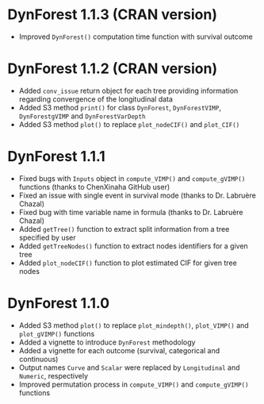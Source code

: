# DynForest 1.1.3 (CRAN version)

-   Improved `DynForest()` computation time function with survival outcome

# DynForest 1.1.2 (CRAN version)

-   Added `conv_issue` return object for each tree providing information regarding convergence of the longitudinal data
-   Added S3 method `print()` for class `DynForest`, `DynForestVIMP`, `DynForestgVIMP` and `DynForestVarDepth`
-   Added S3 method `plot()` to replace `plot_nodeCIF()` and `plot_CIF()`

# DynForest 1.1.1

-   Fixed bugs with `Inputs` object in `compute_VIMP()` and `compute_gVIMP()` functions (thanks to ChenXinaha GitHub user)
-   Fixed an issue with single event in survival mode (thanks to Dr. Labruère Chazal)
-   Fixed bug with time variable name in formula (thanks to Dr. Labruère Chazal)
-   Added `getTree()` function to extract split information from a tree specified by user
-   Added `getTreeNodes()` function to extract nodes identifiers for a given tree
-   Added `plot_nodeCIF()` function to plot estimated CIF for given tree nodes

# DynForest 1.1.0

-   Added S3 method `plot()` to replace `plot_mindepth()`, `plot_VIMP()` and `plot_gVIMP()` functions
-   Added a vignette to introduce `DynForest` methodology
-   Added a vignette for each outcome (survival, categorical and continuous)
-   Output names `Curve` and `Scalar` were replaced by `Longitudinal` and `Numeric`, respectively
-   Improved permutation process in `compute_VIMP()` and `compute_gVIMP()` functions
